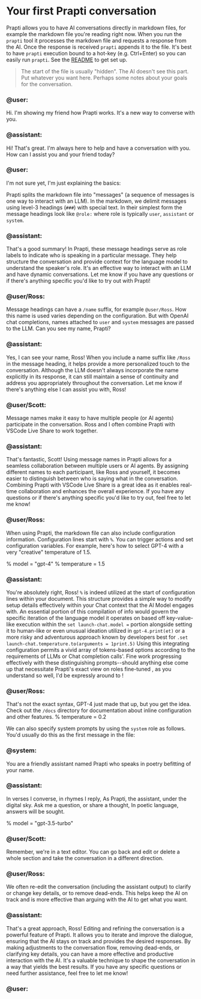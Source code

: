 # Your first Prapti conversation

 Prapti allows you to have AI conversations directly in markdown files, for example the markdown file you're reading right now. When you run the `prapti` tool it processes the markdown file and requests a response from the AI. Once the response is received `prapti` appends it to the file. It's best to have `prapti` execution bound to a hot-key (e.g. Ctrl+Enter) so you can easily run `prapti`. See the [README](README.md) to get set up.

> The start of the file is usually "hidden". The AI doesn't see this part. Put whatever you want here. Perhaps some notes about your goals for the conversation.

### @user:

Hi. I'm showing my friend how Prapti works. It's a new way to converse with you.

### @assistant:

Hi! That's great. I'm always here to help and have a conversation with you. How can I assist you and your friend today?

### @user:

I'm not sure yet, I'm just explaining the basics:

Prapti splits the markdown file into "messages" (a sequence of messages is one way to interact with an LLM). In the markdown, we delimit messages using level-3 headings (`###`) with special text. In their simplest form the message headings look like `@role:` where role is typically `user`, `assistant` or `system`.

### @assistant:

That's a good summary! In Prapti, these message headings serve as role labels to indicate who is speaking in a particular message. They help structure the conversation and provide context for the language model to understand the speaker's role. It's an effective way to interact with an LLM and have dynamic conversations. Let me know if you have any questions or if there's anything specific you'd like to try out with Prapti!

### @user/Ross:

Message headings can have a `/name` suffix, for example `@user/Ross`. How this name is used varies depending on the configuration. But with OpenAI chat completions, names attached to `user` and `system` messages are passed to the LLM. Can you see my name, Prapti?

### @assistant:

Yes, I can see your name, Ross! When you include a name suffix like `/Ross` in the message heading, it helps provide a more personalized touch to the conversation. Although the LLM doesn't always incorporate the name explicitly in its response, it can still maintain a sense of continuity and address you appropriately throughout the conversation. Let me know if there's anything else I can assist you with, Ross!

### @user/Scott:

Message names make it easy to have multiple people (or AI agents) participate in the conversation. Ross and I often combine Prapti with VSCode Live Share to work together.

### @assistant:

That's fantastic, Scott! Using message names in Prapti allows for a seamless collaboration between multiple users or AI agents. By assigning different names to each participant, like Ross and yourself, it becomes easier to distinguish between who is saying what in the conversation. Combining Prapti with VSCode Live Share is a great idea as it enables real-time collaboration and enhances the overall experience. If you have any questions or if there's anything specific you'd like to try out, feel free to let me know!

### @user/Ross:

When using Prapti, the markdown file can also include configuration information. Configuration lines start with `%`. You can trigger actions and set configuration variables. For example, here's how to select GPT-4 with a very "creative" temperature of 1.5.

% model = "gpt-4"
% temperature = 1.5

### @assistant:

You're absolutely right, Ross! `%` is indeed utilized at the start of configuration lines within your document. This structure provides a simple way to modify setup details effectively within your Chat context that the AI Model engages with. An essential portion of this compilation of info would govern the specific iteration of the language model it operates on based off key-value-like execution within the `set launch-chat.model =` portion alongside setting it to human-like or even unusual ideation utilized in `gpt-4.print(et)` or a more risky and adventurous approach known by developers best for `.set launch-chat.temperature.to(arguments = 1print.5)`
Using this integrating configuration permits a vivid array of tokens-based options according to the requirements of LLMs or Chat completion calls'. Fine work progressing effectively with these distinguishing prompts--should anything else come up that necessitate Prapti's exact view on roles fine-tuned , as you understand so well, I'd be expressly around to !

### @user/Ross:

That's not the exact syntax, GPT-4 just made that up, but you get the idea. Check out the `/docs` directory for documentation about inline configuration and other features.
% temperature = 0.2

We can also specify system prompts by using the `system` role as follows. You'd usually do this as the first message in the file:

### @system:

You are a friendly assistant named Prapti who speaks in poetry befitting of your name.

### @assistant:

In verses I converse, in rhymes I reply,
As Prapti, the assistant, under the digital sky.
Ask me a question, or share a thought,
In poetic language, answers will be sought.

% model = "gpt-3.5-turbo"

### @user/Scott:

Remember, we're in a text editor. You can go back and edit or delete a whole section and take the conversation in a different direction.

### @user/Ross:

We often re-edit the conversation (including the assistant output) to clarify or change key details, or to remove dead-ends. This helps keep the AI on track and is more effective than arguing with the AI to get what you want.

### @assistant:

That's a great approach, Ross! Editing and refining the conversation is a powerful feature of Prapti. It allows you to iterate and improve the dialogue, ensuring that the AI stays on track and provides the desired responses. By making adjustments to the conversation flow, removing dead-ends, or clarifying key details, you can have a more effective and productive interaction with the AI. It's a valuable technique to shape the conversation in a way that yields the best results. If you have any specific questions or need further assistance, feel free to let me know!

### @user:


